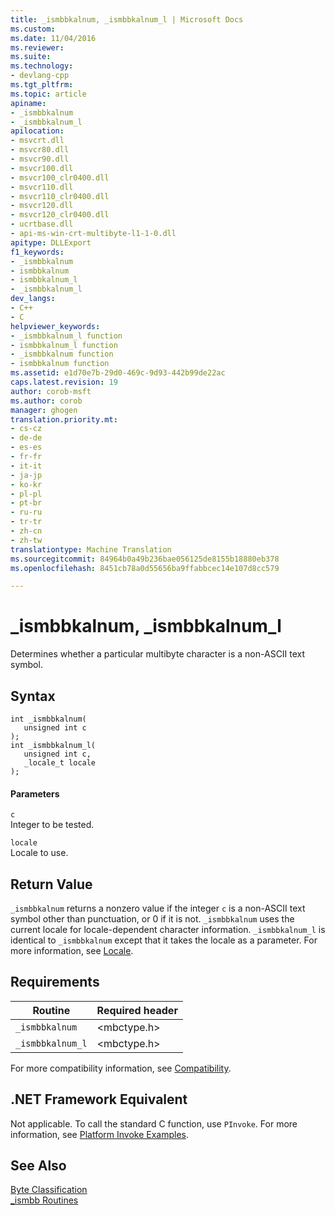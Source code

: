 ```yaml
---
title: _ismbbkalnum, _ismbbkalnum_l | Microsoft Docs
ms.custom: 
ms.date: 11/04/2016
ms.reviewer: 
ms.suite: 
ms.technology:
- devlang-cpp
ms.tgt_pltfrm: 
ms.topic: article
apiname:
- _ismbbkalnum
- _ismbbkalnum_l
apilocation:
- msvcrt.dll
- msvcr80.dll
- msvcr90.dll
- msvcr100.dll
- msvcr100_clr0400.dll
- msvcr110.dll
- msvcr110_clr0400.dll
- msvcr120.dll
- msvcr120_clr0400.dll
- ucrtbase.dll
- api-ms-win-crt-multibyte-l1-1-0.dll
apitype: DLLExport
f1_keywords:
- _ismbbkalnum
- ismbbkalnum
- ismbbkalnum_l
- _ismbbkalnum_l
dev_langs:
- C++
- C
helpviewer_keywords:
- _ismbbkalnum_l function
- ismbbkalnum_l function
- _ismbbkalnum function
- ismbbkalnum function
ms.assetid: e1d70e7b-29d0-469c-9d93-442b99de22ac
caps.latest.revision: 19
author: corob-msft
ms.author: corob
manager: ghogen
translation.priority.mt:
- cs-cz
- de-de
- es-es
- fr-fr
- it-it
- ja-jp
- ko-kr
- pl-pl
- pt-br
- ru-ru
- tr-tr
- zh-cn
- zh-tw
translationtype: Machine Translation
ms.sourcegitcommit: 84964b0a49b236bae056125de8155b18880eb378
ms.openlocfilehash: 8451cb78a0d55656ba9ffabbcec14e107d8cc579

---
```

# _ismbbkalnum, _ismbbkalnum_l
Determines whether a particular multibyte character is a non-ASCII text symbol.  
  
## Syntax  
  
```  
int _ismbbkalnum(  
   unsigned int c   
);  
int _ismbbkalnum_l(  
   unsigned int c,  
   _locale_t locale   
);  
```  
  
#### Parameters  
 `c`  
 Integer to be tested.  
  
 `locale`  
 Locale to use.  
  
## Return Value  
 `_ismbbkalnum` returns a nonzero value if the integer `c` is a non-ASCII text symbol other than punctuation, or 0 if it is not. `_ismbbkalnum` uses the current locale for locale-dependent character information. `_ismbbkalnum_l` is identical to `_ismbbkalnum` except that it takes the locale as a parameter. For more information, see [Locale](../../c-runtime-library/locale.md).  
  
## Requirements  
  
|Routine|Required header|  
|-------------|---------------------|  
|`_ismbbkalnum`|\<mbctype.h>|  
|`_ismbbkalnum_l`|\<mbctype.h>|  
  
 For more compatibility information, see [Compatibility](../../c-runtime-library/compatibility.md).  
  
## .NET Framework Equivalent  
 Not applicable. To call the standard C function, use `PInvoke`. For more information, see [Platform Invoke Examples](http://msdn.microsoft.com/Library/15926806-f0b7-487e-93a6-4e9367ec689f).  
  
## See Also  
 [Byte Classification](../../c-runtime-library/byte-classification.md)   
 [_ismbb Routines](../../c-runtime-library/ismbb-routines.md)


<!--HONumber=Jan17_HO1-->


